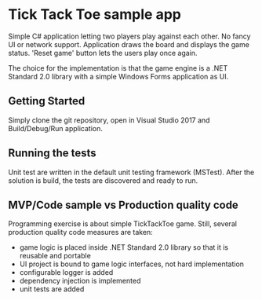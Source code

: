 # Tick Tack Toe sample app

Simple C# application letting two players play against each other. No fancy UI or network support.
Application draws the board and displays the game status. 'Reset game' button lets the users play once again.

The choice for the implementation is that the game engine is a .NET Standard 2.0 library with a simple Windows Forms application as UI.

## Getting Started

Simply clone the git repository, open in Visual Studio 2017 and Build/Debug/Run application.

## Running the tests

Unit test are written in the default unit testing framework (MSTest). After the solution is build, the tests are discovered and ready to run.

## MVP/Code sample vs Production quality code

Programming exercise is about simple TickTackToe game. Still, several production quality code measures are taken:
* game logic is placed inside .NET Standard 2.0 library so that it is reusable and portable
* UI project is bound to game logic interfaces, not hard implementation
* configurable logger is added 
* dependency injection is implemented
* unit tests are added 
